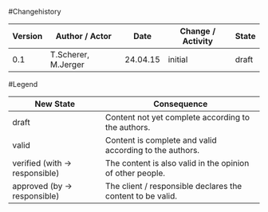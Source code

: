 #Changehistory
	
|Version	|Author / Actor					|Date		|Change / Activity	|State	|
|-----------|-------------------------------|-----------|-------------------|-------|
|0.1		|T.Scherer, M.Jerger			|24.04.15	|initial			|draft	|

#Legend

|New State						|Consequence	|
| ----------------------------- | ------------- |
|draft							|Content not yet complete according to the authors.|
|valid							|Content is complete and valid according to the authors.|
|verified (with → responsible)	|The content is also valid in the opinion of other people.|
|approved (by → responsible)	|The client / responsible declares the content to be valid.|
